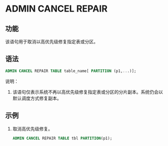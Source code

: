 # ADMIN CANCEL REPAIR

## 功能

该语句用于取消以高优先级修复指定表或分区。

## 语法

```sql
ADMIN CANCEL REPAIR TABLE table_name[ PARTITION (p1,...)];
```

说明：

1. 该语句仅表示系统不再以高优先级修复指定表或分区的分片副本。系统仍会以默认调度方式修复副本。

## 示例

1. 取消高优先级修复。

    ```sql
    ADMIN CANCEL REPAIR TABLE tbl PARTITION(p1);
    ```
